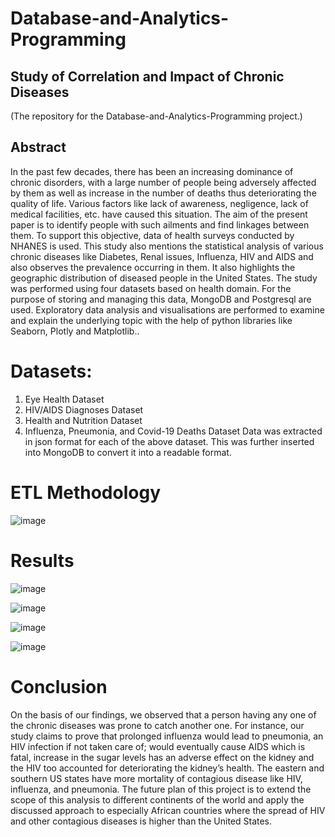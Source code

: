 # Database-and-Analytics-Programming

## Study of Correlation and Impact of Chronic Diseases

(The repository for the Database-and-Analytics-Programming project.)

## Abstract
In the past few decades, there has been an increasing dominance of chronic disorders, with a large number of people being adversely affected by them as well as increase in the number of deaths thus deteriorating the quality of life. Various factors like lack of awareness, negligence, lack of medical facilities, etc. have caused this situation. The aim of the present paper is to identify people with such ailments and find linkages between them. To support this objective, data of health surveys conducted by NHANES is used. This study also mentions the statistical analysis of various chronic diseases like Diabetes, Renal issues, Influenza, HIV and AIDS and also observes the prevalence occurring in them. It also highlights the geographic distribution of diseased people in the United States. The study was performed using four datasets based on health domain. For the purpose of storing and managing this data, MongoDB and Postgresql are used. Exploratory data analysis and visualisations are performed to examine and explain the underlying topic with the help of python libraries like Seaborn, Plotly and Matplotlib..

# Datasets:
1)	Eye Health Dataset
2)	HIV/AIDS Diagnoses Dataset
3)	Health and Nutrition Dataset
4)	Influenza, Pneumonia, and Covid-19 Deaths Dataset
Data was extracted in json format for each of the above dataset. This was further inserted into MongoDB to convert it into a readable format.

# ETL Methodology
![image](https://user-images.githubusercontent.com/102433874/161113160-49133575-e570-45f9-98f3-bb013aeda1b9.png)
 
# Results 
 
![image](https://user-images.githubusercontent.com/102433874/161113206-692d8d95-e8c2-4bd0-9cfe-bca460da1dc5.png)

![image](https://user-images.githubusercontent.com/102433874/161113237-a5b2cbfb-9b98-432e-8e88-3e3501de91e6.png)
 
![image](https://user-images.githubusercontent.com/102433874/161113258-c03750ed-c9cb-4f5c-baef-03b0512e4b02.png)

![image](https://user-images.githubusercontent.com/102433874/161113285-0b173ad3-5bf5-4c3d-85c7-e999dfdd13ff.png)
 
# Conclusion

On the basis of our findings, we observed that a person having any one of the chronic diseases was prone to catch another one. 
For instance, our study claims to prove that prolonged influenza would lead to pneumonia, an HIV infection if not taken care of; would eventually cause AIDS which is fatal, increase in the sugar levels has an adverse effect on the kidney and the HIV too accounted for deteriorating the kidney’s health. 
The eastern and southern US states have more mortality of contagious disease like HIV, influenza, and pneumonia.
The future plan of this project is to extend the scope of this analysis to different continents of the world and apply the discussed approach to especially African countries where the spread of HIV and other contagious diseases is higher than the United States. 



 
